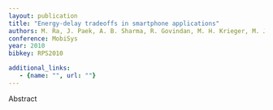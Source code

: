 ```yaml
---
layout: publication
title: "Energy-delay tradeoffs in smartphone applications"
authors: M. Ra, J. Paek, A. B. Sharma, R. Govindan, M. H. Krieger, M. J. Neely
conference: MobiSys
year: 2010
bibkey: RPS2010

additional_links:
   - {name: "", url: ""}
---
```

Abstract
